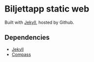 # Biljettapp static web

Built with [Jekyll](https://github.com/mojombo/jekyll), hosted by Github.

## Dependencies

* [Jekyll](https://github.com/mojombo/jekyll/)
* [Compass](https://github.com/chriseppstein/compass/)